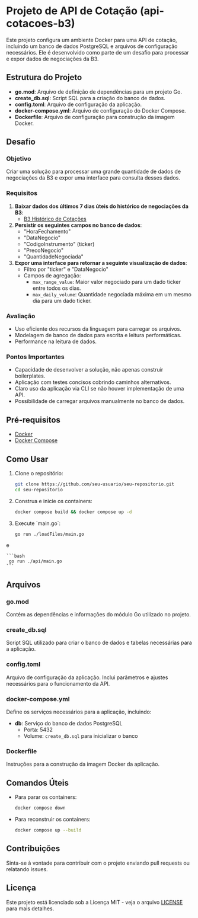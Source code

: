 # Projeto de API de Cotação (api-cotacoes-b3)

Este projeto configura um ambiente Docker para uma API de cotação, incluindo um banco de dados PostgreSQL e arquivos de configuração necessários. Ele é desenvolvido como parte de um desafio para processar e expor dados de negociações da B3.

## Estrutura do Projeto

- **go.mod**: Arquivo de definição de dependências para um projeto Go.
- **create_db.sql**: Script SQL para a criação do banco de dados.
- **config.toml**: Arquivo de configuração da aplicação.
- **docker-compose.yml**: Arquivo de configuração do Docker Compose.
- **Dockerfile**: Arquivo de configuração para construção da imagem Docker.

## Desafio

### Objetivo

Criar uma solução para processar uma grande quantidade de dados de negociações da B3 e expor uma interface para consulta desses dados.

### Requisitos

1. **Baixar dados dos últimos 7 dias úteis do histórico de negociações da B3**:
    - [B3 Histórico de Cotações](https://www.b3.com.br/pt_br/market-data-e-indices/servicos-de-dados/market-data/cotacoes/cotacoes/)
2. **Persistir os seguintes campos no banco de dados**:
    - "HoraFechamento"
    - "DataNegocio"
    - "CodigoInstrumento" (ticker)
    - "PrecoNegocio"
    - "QuantidadeNegociada"
3. **Expor uma interface para retornar a seguinte visualização de dados**:
    - Filtro por "ticker" e "DataNegocio"
    - Campos de agregação:
        - `max_range_value`: Maior valor negociado para um dado ticker entre todos os dias.
        - `max_daily_volume`: Quantidade negociada máxima em um mesmo dia para um dado ticker.

### Avaliação

- Uso eficiente dos recursos da linguagem para carregar os arquivos.
- Modelagem de banco de dados para escrita e leitura performáticas.
- Performance na leitura de dados.

### Pontos Importantes

- Capacidade de desenvolver a solução, não apenas construir boilerplates.
- Aplicação com testes concisos cobrindo caminhos alternativos.
- Claro uso da aplicação via CLI se não houver implementação de uma API.
- Possibilidade de carregar arquivos manualmente no banco de dados.

## Pré-requisitos

- [Docker](https://www.docker.com/)
- [Docker Compose](https://docs.docker.com/compose/)

## Como Usar

1. Clone o repositório:
    ```sh
    git clone https://github.com/seu-usuario/seu-repositorio.git
    cd seu-repositorio
    ```

2. Construa e inicie os containers:
    ```bash
    docker compose build && docker compose up -d
    ```

3. Execute ´main.go´:
    ```bash
    go run ./loadFiles/main.go
    ```
e

    ```bash
     go run ./api/main.go
    ```

## Arquivos

### go.mod

Contém as dependências e informações do módulo Go utilizado no projeto.

### create_db.sql

Script SQL utilizado para criar o banco de dados e tabelas necessárias para a aplicação.

### config.toml

Arquivo de configuração da aplicação. Inclui parâmetros e ajustes necessários para o funcionamento da API.

### docker-compose.yml

Define os serviços necessários para a aplicação, incluindo:

- **db**: Serviço do banco de dados PostgreSQL
    - Porta: 5432
    - Volume: `create_db.sql` para inicializar o banco

### Dockerfile

Instruções para a construção da imagem Docker da aplicação.

## Comandos Úteis

- Para parar os containers:
    ```sh
    docker compose down
    ```

- Para reconstruir os containers:
    ```sh
    docker compose up --build
    ```

## Contribuições

Sinta-se à vontade para contribuir com o projeto enviando pull requests ou relatando issues.

## Licença

Este projeto está licenciado sob a Licença MIT - veja o arquivo [LICENSE](LICENSE) para mais detalhes.
